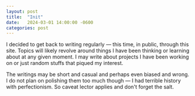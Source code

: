 ```yaml
---
layout: post
title:  "Init"
date:   2024-03-01 14:00:00 -0600
categories: post
---
```


I decided to get back to writing regularly — this time, in public, through this site. Topics will likely revolve around things I have been thinking or learning about at any given moment. I may write about projects I have been working on or just random stuffs that piqued my interest.

The writings may be short and casual and perhaps even biased and wrong. I do not plan on polishing them too much though — I had terrible history with perfectionism. So caveat lector applies and don't forget the salt.